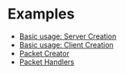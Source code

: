 # Examples
- [Basic usage: Server Creation](ServerCreation.md)
- [Basic usage: Client Creation](ClientCreation.md)
- [Packet Creator](PacketCreator.md)
- [Packet Handlers](PacketHandlers.md)